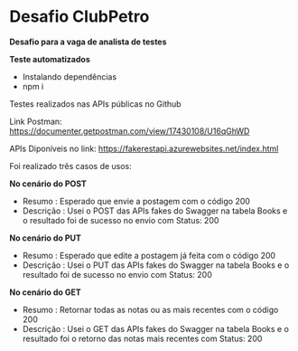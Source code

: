 # Desafio ClubPetro
**Desafio para a vaga de analista de testes**

**Teste automatizados**
- Instalando dependências
- npm i

Testes realizados nas APIs públicas no Github

Link Postman: https://documenter.getpostman.com/view/17430108/U16qGhWD

APIs Diponíveis no link: https://fakerestapi.azurewebsites.net/index.html

Foi realizado três casos de usos:

**No cenário do POST**
- Resumo : Esperado que envie a postagem com o código 200
- Descrição : Usei o POST das APIs fakes do Swagger na tabela Books e o resultado foi de sucesso no envio com Status: 200


**No cenário do PUT**
- Resumo : Esperado que edite a postagem já feita com o código 200
- Descrição : Usei o PUT das APIs fakes do Swagger na tabela Books e o resultado foi de sucesso no envio com Status: 200

**No cenário do GET**
- Resumo : Retornar todas as notas ou as mais recentes com o código 200
- Descrição : Usei o GET das APIs fakes do Swagger na tabela Books e o resultado foi o retorno das notas mais recentes com Status: 200

